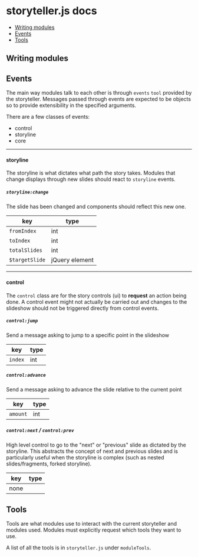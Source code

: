# storyteller.js docs

- [Writing modules](#writing-modules)
- [Events](#events)
- [Tools](#tools)

## Writing modules


## Events
The main way modules talk to each other is through `events` `tool` provided by the storyteller. Messages passed through events are expected to be objects so to provide extensibility in the specified arguments.

There are a few classes of events:
- control
- storyline
- core

<hr>

#### storyline
The storyline is what dictates what path the story takes. Modules that change displays through new slides should react to `storyline` events.

##### `storyline:change`
The slide has been changed and components should reflect this new one.

key  | type
------------- | -------------
`fromIndex` | int |
`toIndex` | int |
`totalSlides` | int |
`$targetSlide` | jQuery element |

<hr>

#### control
The `control` class are for the story controls (ui) to **request** an action being done. A control event might not actually be carried out and changes to the slideshow should not be triggered directly from control events.

##### `control:jump`
Send a message asking to jump to a specific point in the slideshow

key  | type
------------- | -------------
`index`  | int | Slide index to jump to

##### `control:advance`
Send a message asking to advance the slide relative to the current point

key  | type
------------- | -------------
`amount`  | int | Slide index to jump to

##### `control:next` / `control:prev`
High level control to go to the "next" or "previous" slide as dictated by the storyline. This abstracts the concept of next and previous slides and is particularly useful when the storyline is complex (such as nested slides/fragments, forked storyline).

key  | type
------------- | -------------
  | none |



## Tools
Tools are what modules use to interact with the current storyteller and modules used. Modules must explicitly request which tools they want to use.

A list of all the tools is in `storyteller.js` under `moduleTools`.

